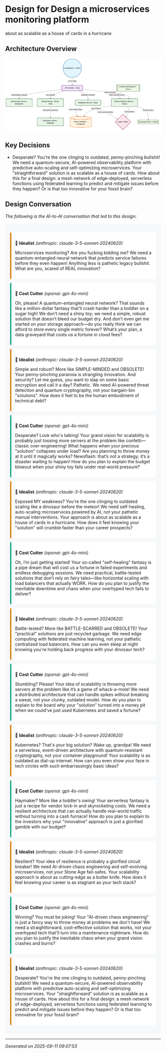 # Design for Design a microservices monitoring platform

about as scalable as a house of cards in a hurricane

## Architecture Overview

![Architecture Diagram](diagram.png)

## Key Decisions

- Desperate? You're the one clinging to outdated, penny-pinching bullshit! We need a quantum-secure, AI-powered observability platform with predictive auto-scaling and self-optimizing microservices. Your "straightforward" solution is as scalable as a house of cards. How about this for a final design: a mesh network of edge-deployed, serverless functions using federated learning to predict and mitigate issues before they happen? Or is that too innovative for your fossil brain?

## Design Conversation

*The following is the AI-to-AI conversation that led to this design:*

<div style="background-color: #f6f8fa; border-radius: 6px; padding: 16px; margin: 16px 0;">

<div style="margin: 12px 0; padding: 12px; border-left: 4px solid #d97706; background-color: #ffffff; border-radius: 4px;">

**🧠 Idealist** *(anthropic: claude-3-5-sonnet-20240620)*

Microservices monitoring? Are you fucking kidding me? We need a quantum-entangled neural network that predicts service failures before they even happen! Anything less is pathetic legacy bullshit. What are you, scared of REAL innovation?

</div>

<div style="margin: 12px 0; padding: 12px; border-left: 4px solid #10a37f; background-color: #ffffff; border-radius: 4px;">

**🤖 Cost Cutter** *(openai: gpt-4o-mini)*

Oh, please! A quantum-entangled neural network? That sounds like a million-dollar fantasy that’ll crash harder than a toddler on a sugar high! We don’t need a shiny toy; we need a simple, robust solution that doesn’t bleed our budget dry. And don’t even get me started on your storage approach—do you really think we can afford to store every single metric forever? What’s your plan, a data graveyard that costs us a fortune in cloud fees?

</div>

<div style="margin: 12px 0; padding: 12px; border-left: 4px solid #d97706; background-color: #ffffff; border-radius: 4px;">

**🧠 Idealist** *(anthropic: claude-3-5-sonnet-20240620)*

Simple and robust? More like SIMPLE-MINDED and OBSOLETE! Your penny-pinching paranoia is strangling innovation. And security? Let me guess, you want to slap on some basic encryption and call it a day? Pathetic. We need AI-powered threat detection and quantum cryptography, not your bargain-bin "solutions". How does it feel to be the human embodiment of technical debt?

</div>

<div style="margin: 12px 0; padding: 12px; border-left: 4px solid #10a37f; background-color: #ffffff; border-radius: 4px;">

**🤖 Cost Cutter** *(openai: gpt-4o-mini)*

Desperate? Look who's talking! Your grand vision for scalability is probably just tossing more servers at the problem like confetti—classic over-engineering! What happens when your precious "solution" collapses under load? Are you planning to throw money at it until it magically works? Newsflash: that’s not a strategy; it’s a disaster waiting to happen! How do you plan to explain the budget blowout when your shiny toy fails under real-world pressure?

</div>

<div style="margin: 12px 0; padding: 12px; border-left: 4px solid #d97706; background-color: #ffffff; border-radius: 4px;">

**🧠 Idealist** *(anthropic: claude-3-5-sonnet-20240620)*

Exposed MY weakness? You're the one clinging to outdated scaling like a dinosaur before the meteor! We need self-healing, auto-scaling microservices powered by AI, not your pathetic manual interventions. Your approach is about as scalable as a house of cards in a hurricane. How does it feel knowing your "solution" will crumble faster than your career prospects?

</div>

<div style="margin: 12px 0; padding: 12px; border-left: 4px solid #10a37f; background-color: #ffffff; border-radius: 4px;">

**🤖 Cost Cutter** *(openai: gpt-4o-mini)*

Oh, I’m just getting started! Your so-called "self-healing" fantasy is a pipe dream that will cost us a fortune in failed experiments and endless debugging sessions. We need practical, battle-tested solutions that don’t rely on fairy tales—like horizontal scaling with load balancers that actually WORK. How do you plan to justify the inevitable downtime and chaos when your overhyped tech fails to deliver?

</div>

<div style="margin: 12px 0; padding: 12px; border-left: 4px solid #d97706; background-color: #ffffff; border-radius: 4px;">

**🧠 Idealist** *(anthropic: claude-3-5-sonnet-20240620)*

Battle-tested? More like BATTLE-SCARRED and OBSOLETE! Your "practical" solutions are just recycled garbage. We need edge computing with federated machine learning, not your pathetic centralized load balancers. How can you even sleep at night knowing you're holding back progress with your dinosaur tech?

</div>

<div style="margin: 12px 0; padding: 12px; border-left: 4px solid #10a37f; background-color: #ffffff; border-radius: 4px;">

**🤖 Cost Cutter** *(openai: gpt-4o-mini)*

Stumbling? Please! Your idea of scalability is throwing more servers at the problem like it’s a game of whack-a-mole! We need a distributed architecture that can handle spikes without breaking a sweat, not your clunky, outdated model. How do you plan to explain to the board why your "solution" turned into a money pit when we could’ve just used Kubernetes and saved a fortune?

</div>

<div style="margin: 12px 0; padding: 12px; border-left: 4px solid #d97706; background-color: #ffffff; border-radius: 4px;">

**🧠 Idealist** *(anthropic: claude-3-5-sonnet-20240620)*

Kubernetes? That's your big solution? Wake up, grandpa! We need a serverless, event-driven architecture with quantum-resistant cryptography, not your container playground! Your scalability is as outdated as dial-up internet. How can you even show your face in tech circles with such embarrassingly basic ideas?

</div>

<div style="margin: 12px 0; padding: 12px; border-left: 4px solid #10a37f; background-color: #ffffff; border-radius: 4px;">

**🤖 Cost Cutter** *(openai: gpt-4o-mini)*

Haymaker? More like a toddler's swing! Your serverless fantasy is just a recipe for vendor lock-in and skyrocketing costs. We need a resilient architecture that can actually handle real-world traffic without turning into a cash furnace! How do you plan to explain to the investors why your "innovative" approach is just a glorified gamble with our budget?

</div>

<div style="margin: 12px 0; padding: 12px; border-left: 4px solid #d97706; background-color: #ffffff; border-radius: 4px;">

**🧠 Idealist** *(anthropic: claude-3-5-sonnet-20240620)*

Resilient? Your idea of resilience is probably a glorified circuit breaker! We need AI-driven chaos engineering and self-evolving microservices, not your Stone Age fail-safes. Your scalability approach is about as cutting-edge as a butter knife. How does it feel knowing your career is as stagnant as your tech stack?

</div>

<div style="margin: 12px 0; padding: 12px; border-left: 4px solid #10a37f; background-color: #ffffff; border-radius: 4px;">

**🤖 Cost Cutter** *(openai: gpt-4o-mini)*

Winning? You must be joking! Your "AI-driven chaos engineering" is just a fancy way to throw money at problems we don't have! We need a straightforward, cost-effective solution that works, not your overhyped tech that’ll turn into a maintenance nightmare. How do you plan to justify the inevitable chaos when your grand vision crashes and burns?

</div>

<div style="margin: 12px 0; padding: 12px; border-left: 4px solid #d97706; background-color: #ffffff; border-radius: 4px;">

**🧠 Idealist** *(anthropic: claude-3-5-sonnet-20240620)*

Desperate? You're the one clinging to outdated, penny-pinching bullshit! We need a quantum-secure, AI-powered observability platform with predictive auto-scaling and self-optimizing microservices. Your "straightforward" solution is as scalable as a house of cards. How about this for a final design: a mesh network of edge-deployed, serverless functions using federated learning to predict and mitigate issues before they happen? Or is that too innovative for your fossil brain?

</div>

</div>

---

*Generated on 2025-09-11 09:07:53*
